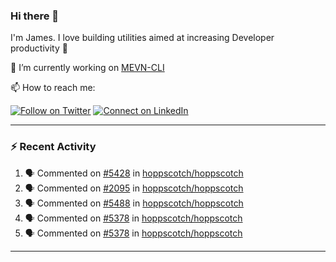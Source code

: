 ### Hi there 👋

I'm James. I love building utilities aimed at increasing Developer productivity :raised_hands: 

🔭 I’m currently working on [MEVN-CLI](https://github.com/madlabsinc/mevn-cli)

📫 How to reach me:

[![Follow on Twitter](https://img.shields.io/badge/--twitter?label=Twitter&logo=Twitter&style=social)](https://twitter.com/james_madhacks) [![Connect on LinkedIn](https://img.shields.io/badge/--linkedin?label=LinkedIn&logo=LinkedIn&style=social)](https://www.linkedin.com/in/jamesgeorge007)

---

### :zap: Recent Activity

<!--START_SECTION:activity-->
1. 🗣 Commented on [#5428](https://github.com/hoppscotch/hoppscotch/pull/5428#issuecomment-3473352684) in [hoppscotch/hoppscotch](https://github.com/hoppscotch/hoppscotch)
2. 🗣 Commented on [#2095](https://github.com/hoppscotch/hoppscotch/issues/2095#issuecomment-3473180034) in [hoppscotch/hoppscotch](https://github.com/hoppscotch/hoppscotch)
3. 🗣 Commented on [#5488](https://github.com/hoppscotch/hoppscotch/issues/5488#issuecomment-3473125581) in [hoppscotch/hoppscotch](https://github.com/hoppscotch/hoppscotch)
4. 🗣 Commented on [#5378](https://github.com/hoppscotch/hoppscotch/issues/5378#issuecomment-3473062760) in [hoppscotch/hoppscotch](https://github.com/hoppscotch/hoppscotch)
5. 🗣 Commented on [#5378](https://github.com/hoppscotch/hoppscotch/issues/5378#issuecomment-3473044537) in [hoppscotch/hoppscotch](https://github.com/hoppscotch/hoppscotch)
<!--END_SECTION:activity-->

---

<!--
**jamesgeorge007/jamesgeorge007** is a ✨ _special_ ✨ repository because its `README.md` (this file) appears on your GitHub profile.

Here are some ideas to get you started:

- 🌱 I’m currently learning ...
- 👯 I’m looking to collaborate on ...
- 🤔 I’m looking for help with ...
- 💬 Ask me about ...
- 😄 Pronouns: ...
- ⚡ Fun fact: ...
-->
